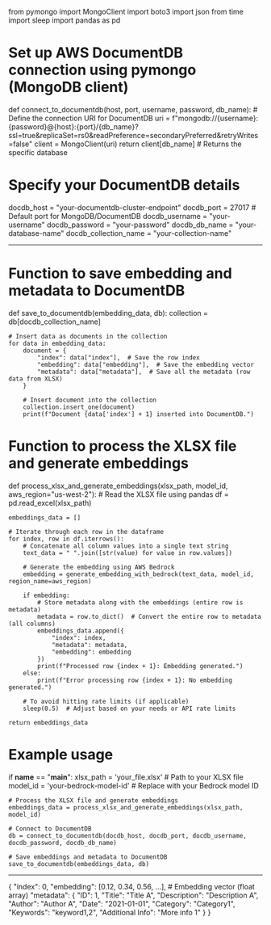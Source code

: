from pymongo import MongoClient
import boto3
import json
from time import sleep
import pandas as pd

# Set up AWS DocumentDB connection using pymongo (MongoDB client)
def connect_to_documentdb(host, port, username, password, db_name):
    # Define the connection URI for DocumentDB
    uri = f"mongodb://{username}:{password}@{host}:{port}/{db_name}?ssl=true&replicaSet=rs0&readPreference=secondaryPreferred&retryWrites=false"
    client = MongoClient(uri)
    return client[db_name]  # Returns the specific database

# Specify your DocumentDB details
docdb_host = "your-documentdb-cluster-endpoint"
docdb_port = 27017  # Default port for MongoDB/DocumentDB
docdb_username = "your-username"
docdb_password = "your-password"
docdb_db_name = "your-database-name"
docdb_collection_name = "your-collection-name"


---

# Function to save embedding and metadata to DocumentDB
def save_to_documentdb(embedding_data, db):
    collection = db[docdb_collection_name]
    
    # Insert data as documents in the collection
    for data in embedding_data:
        document = {
            "index": data["index"],  # Save the row index
            "embedding": data["embedding"],  # Save the embedding vector
            "metadata": data["metadata"],  # Save all the metadata (row data from XLSX)
        }
        
        # Insert document into the collection
        collection.insert_one(document)
        print(f"Document {data['index'] + 1} inserted into DocumentDB.")

# Function to process the XLSX file and generate embeddings
def process_xlsx_and_generate_embeddings(xlsx_path, model_id, aws_region="us-west-2"):
    # Read the XLSX file using pandas
    df = pd.read_excel(xlsx_path)

    embeddings_data = []

    # Iterate through each row in the dataframe
    for index, row in df.iterrows():
        # Concatenate all column values into a single text string
        text_data = " ".join([str(value) for value in row.values])
        
        # Generate the embedding using AWS Bedrock
        embedding = generate_embedding_with_bedrock(text_data, model_id, region_name=aws_region)
        
        if embedding:
            # Store metadata along with the embeddings (entire row is metadata)
            metadata = row.to_dict()  # Convert the entire row to metadata (all columns)
            embeddings_data.append({
                "index": index,
                "metadata": metadata,
                "embedding": embedding
            })
            print(f"Processed row {index + 1}: Embedding generated.")
        else:
            print(f"Error processing row {index + 1}: No embedding generated.")

        # To avoid hitting rate limits (if applicable)
        sleep(0.5)  # Adjust based on your needs or API rate limits
    
    return embeddings_data

# Example usage
if __name__ == "__main__":
    xlsx_path = 'your_file.xlsx'  # Path to your XLSX file
    model_id = 'your-bedrock-model-id'  # Replace with your Bedrock model ID
    
    # Process the XLSX file and generate embeddings
    embeddings_data = process_xlsx_and_generate_embeddings(xlsx_path, model_id)

    # Connect to DocumentDB
    db = connect_to_documentdb(docdb_host, docdb_port, docdb_username, docdb_password, docdb_db_name)

    # Save embeddings and metadata to DocumentDB
    save_to_documentdb(embeddings_data, db)


---
{
  "index": 0,
  "embedding": [0.12, 0.34, 0.56, ...],  # Embedding vector (float array)
  "metadata": {
    "ID": 1,
    "Title": "Title A",
    "Description": "Description A",
    "Author": "Author A",
    "Date": "2021-01-01",
    "Category": "Category1",
    "Keywords": "keyword1,2",
    "Additional Info": "More info 1"
  }
}
